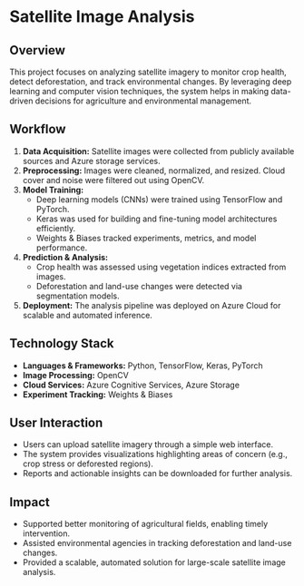 # Satellite Image Analysis

## Overview
This project focuses on analyzing satellite imagery to monitor crop health, detect deforestation, and track environmental changes. By leveraging deep learning and computer vision techniques, the system helps in making data-driven decisions for agriculture and environmental management.

## Workflow
1. **Data Acquisition:** Satellite images were collected from publicly available sources and Azure storage services.  
2. **Preprocessing:** Images were cleaned, normalized, and resized. Cloud cover and noise were filtered out using OpenCV.  
3. **Model Training:**  
   - Deep learning models (CNNs) were trained using TensorFlow and PyTorch.  
   - Keras was used for building and fine-tuning model architectures efficiently.  
   - Weights & Biases tracked experiments, metrics, and model performance.  
4. **Prediction & Analysis:**  
   - Crop health was assessed using vegetation indices extracted from images.  
   - Deforestation and land-use changes were detected via segmentation models.  
5. **Deployment:** The analysis pipeline was deployed on Azure Cloud for scalable and automated inference.

## Technology Stack
- **Languages & Frameworks:** Python, TensorFlow, Keras, PyTorch  
- **Image Processing:** OpenCV  
- **Cloud Services:** Azure Cognitive Services, Azure Storage  
- **Experiment Tracking:** Weights & Biases  

## User Interaction
- Users can upload satellite imagery through a simple web interface.  
- The system provides visualizations highlighting areas of concern (e.g., crop stress or deforested regions).  
- Reports and actionable insights can be downloaded for further analysis.

## Impact
- Supported better monitoring of agricultural fields, enabling timely intervention.  
- Assisted environmental agencies in tracking deforestation and land-use changes.  
- Provided a scalable, automated solution for large-scale satellite image analysis.
